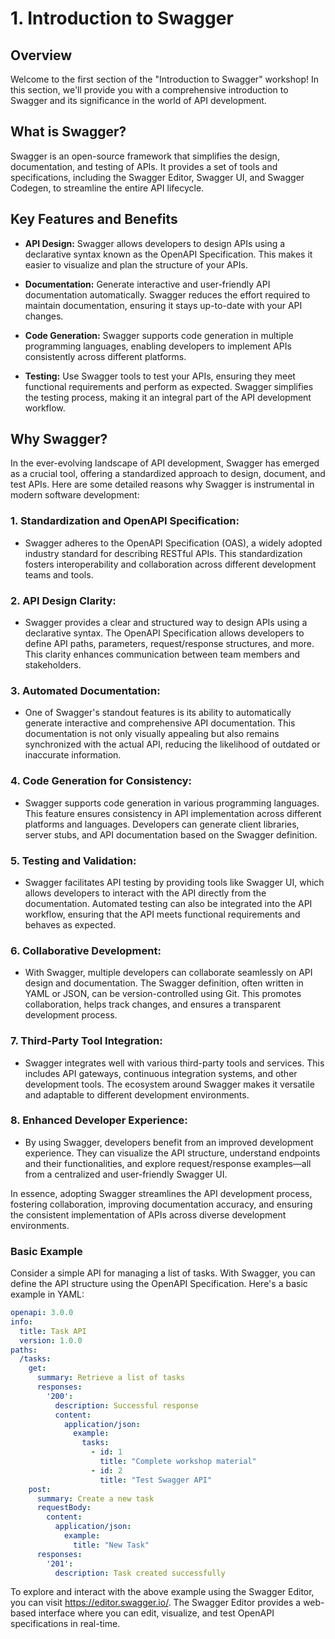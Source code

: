 # 1. Introduction to Swagger

## Overview
Welcome to the first section of the "Introduction to Swagger" workshop! In this section, we'll provide you with a comprehensive introduction to Swagger and its significance in the world of API development.

## What is Swagger?
Swagger is an open-source framework that simplifies the design, documentation, and testing of APIs. It provides a set of tools and specifications, including the Swagger Editor, Swagger UI, and Swagger Codegen, to streamline the entire API lifecycle.

## Key Features and Benefits
- **API Design:** Swagger allows developers to design APIs using a declarative syntax known as the OpenAPI Specification. This makes it easier to visualize and plan the structure of your APIs.

- **Documentation:** Generate interactive and user-friendly API documentation automatically. Swagger reduces the effort required to maintain documentation, ensuring it stays up-to-date with your API changes.

- **Code Generation:** Swagger supports code generation in multiple programming languages, enabling developers to implement APIs consistently across different platforms.

- **Testing:** Use Swagger tools to test your APIs, ensuring they meet functional requirements and perform as expected. Swagger simplifies the testing process, making it an integral part of the API development workflow.

## Why Swagger?

In the ever-evolving landscape of API development, Swagger has emerged as a crucial tool, offering a standardized approach to design, document, and test APIs. Here are some detailed reasons why Swagger is instrumental in modern software development:

### 1. **Standardization and OpenAPI Specification:**
   - Swagger adheres to the OpenAPI Specification (OAS), a widely adopted industry standard for describing RESTful APIs. This standardization fosters interoperability and collaboration across different development teams and tools.

### 2. **API Design Clarity:**
   - Swagger provides a clear and structured way to design APIs using a declarative syntax. The OpenAPI Specification allows developers to define API paths, parameters, request/response structures, and more. This clarity enhances communication between team members and stakeholders.

### 3. **Automated Documentation:**
   - One of Swagger's standout features is its ability to automatically generate interactive and comprehensive API documentation. This documentation is not only visually appealing but also remains synchronized with the actual API, reducing the likelihood of outdated or inaccurate information.

### 4. **Code Generation for Consistency:**
   - Swagger supports code generation in various programming languages. This feature ensures consistency in API implementation across different platforms and languages. Developers can generate client libraries, server stubs, and API documentation based on the Swagger definition.

### 5. **Testing and Validation:**
   - Swagger facilitates API testing by providing tools like Swagger UI, which allows developers to interact with the API directly from the documentation. Automated testing can also be integrated into the API workflow, ensuring that the API meets functional requirements and behaves as expected.

### 6. **Collaborative Development:**
   - With Swagger, multiple developers can collaborate seamlessly on API design and documentation. The Swagger definition, often written in YAML or JSON, can be version-controlled using Git. This promotes collaboration, helps track changes, and ensures a transparent development process.

### 7. **Third-Party Tool Integration:**
   - Swagger integrates well with various third-party tools and services. This includes API gateways, continuous integration systems, and other development tools. The ecosystem around Swagger makes it versatile and adaptable to different development environments.

### 8. **Enhanced Developer Experience:**
   - By using Swagger, developers benefit from an improved development experience. They can visualize the API structure, understand endpoints and their functionalities, and explore request/response examples—all from a centralized and user-friendly Swagger UI.

In essence, adopting Swagger streamlines the API development process, fostering collaboration, improving documentation accuracy, and ensuring the consistent implementation of APIs across diverse development environments.

### Basic Example
Consider a simple API for managing a list of tasks. With Swagger, you can define the API structure using the OpenAPI Specification. Here's a basic example in YAML:

```yaml
openapi: 3.0.0
info:
  title: Task API
  version: 1.0.0
paths:
  /tasks:
    get:
      summary: Retrieve a list of tasks
      responses:
        '200':
          description: Successful response
          content:
            application/json:
              example:
                tasks:
                  - id: 1
                    title: "Complete workshop material"
                  - id: 2
                    title: "Test Swagger API"
    post:
      summary: Create a new task
      requestBody:
        content:
          application/json:
            example:
              title: "New Task"
      responses:
        '201':
          description: Task created successfully
```

To explore and interact with the above example using the Swagger Editor, you can visit https://editor.swagger.io/. The Swagger Editor provides a web-based interface where you can edit, visualize, and test OpenAPI specifications in real-time.
